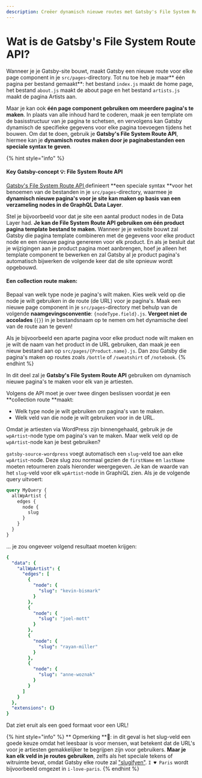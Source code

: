 ```yaml
---
description: Creëer dynamisch nieuwe routes met Gatsby's File System Route API
---
```


# Wat is de Gatsby's File System Route API?

Wanneer je je Gatsby-site bouwt, maakt Gatsby een nieuwe route voor elke page component in je `src/pages`-directory. Tot nu toe heb je maar** één pagina per bestand gemaakt**: het bestand `index.js` maakt de home page, het bestand `about.js` maakt de about page en het bestand `artists.js` maakt de pagina Artists aan.

Maar je kan ook **één page component gebruiken om meerdere pagina's te maken**. In plaats van alle inhoud hard te coderen, maak je een template om de basisstructuur van je pagina te schetsen, en vervolgens kan Gatsby dynamisch de specifieke gegevens voor elke pagina toevoegen tijdens het bouwen. Om dat te doen, gebruik je **Gatsby's File System Route API**, hiermee kan je **dynamisch routes maken door je paginabestanden een speciale syntax te geven**.

{% hint style="info" %}
#### Key Gatsby-concept 💡: File System Route API 

[Gatsby's File System Route API ](https://www.gatsbyjs.com/docs/reference/routing/file-system-route-api/)definieert **een speciale syntax **voor het benoemen van de bestanden in je `src/pages`-directory, waarmee je **dynamisch nieuwe pagina's voor je site kan maken op basis van een verzameling nodes in de GraphQL Data Layer**.

Stel je bijvoorbeeld voor dat je site een aantal product nodes in de Data Layer had. **Je kan de File System Route API gebruiken om één product pagina template bestand te maken.** Wanneer je je website bouwt zal Gatsby die pagina template combineren met de gegevens voor elke product node en een nieuwe pagina genereren voor elk product. En als je besluit dat je wijzigingen aan je product pagina moet aanbrengen, hoef je alleen het template component te bewerken en zal Gatsby al je product pagina's automatisch bijwerken de volgende keer dat de site opnieuw wordt opgebouwd.

#### Een collection route maken:

Bepaal van welk type node je pagina's wilt maken. Kies welk veld op die node je wilt gebruiken in de route (de URL) voor je pagina's. Maak een nieuwe page component in je `src/pages`-directory met behulp van de volgende **naamgevingsconventie**: `{nodeType.field}.js`. **Vergeet niet de accolades** (`{}`) in je bestandsnaam op te nemen om het dynamische deel van de route aan te geven!

Als je bijvoorbeeld een aparte pagina voor elke product node wilt maken en je wilt de naam van het product in de URL gebruiken, dan maak je een nieuw bestand aan op `src/pages/{Product.name}.js`. Dan zou Gatsby die pagina's maken op routes zoals `/bottle` of `/sweatshirt` of `/notebook`.
{% endhint %}

In dit deel zal je **Gatsby's File System Route API** gebruiken om dynamisch nieuwe pagina's te maken voor elk van je artiesten.

Volgens de API moet je over twee dingen beslissen voordat je een **collection route **maakt:

* Welk type node je wilt gebruiken om pagina's van te maken. 
* Welk veld van die node je wilt gebruiken voor in de URL. 

Omdat je artiesten via WordPress  zijn binnengehaald, gebruik je de `wpArtist`-node type om pagina's van te maken. Maar welk veld op de `wpArtist`-node kan je best gebruiken?

`gatsby-source-wordpress` voegt automatisch een `slug`-veld toe aan elke `wpArtist`-node. Deze slug zou normaal gezien de `firstName` en `lastName` moeten retourneren zoals hieronder weergegeven. Je kan de waarde van het `slug`-veld voor elk `wpArtist`-node in GraphiQL zien. Als je de volgende query uitvoert:

```graphql
query MyQuery {
  allWpArtist {
    edges {
      node {
        slug
      }
    }
  }
}
```

... je zou ongeveer volgend resultaat moeten krijgen:

```yaml
{
  "data": {
    "allWpArtist": {
      "edges": [
        {
          "node": {
            "slug": "kevin-bismark"
          }
        },
        {
          "node": {
            "slug": "joel-mott"
          }
        },
        {
          "node": {
            "slug": "rayan-miller"
          }
        },
        {
          "node": {
            "slug": "anne-woznak"
          }
        }
      ]
    }
  },
  "extensions": {}
}
```

Dat ziet eruit als een goed formaat voor een URL!

{% hint style="info" %}
** Opmerking **📣: in dit geval is het slug-veld een goede keuze omdat het leesbaar is voor mensen, wat betekent dat de URL's voor je artiesten gemakkelijker te begrijpen zijn voor gebruikers. **Maar je kan elk veld in je routes gebruiken**, zelfs als het speciale tekens of witruimte bevat, omdat Gatsby elke route zal ["slugifyen"](https://www.gatsbyjs.com/docs/reference/routing/file-system-route-api/). `I ♥ Paris` wordt bijvoorbeeld omgezet in `i-love-paris`.
{% endhint %}
